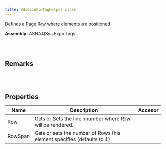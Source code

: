 ```yaml
---
title: DdsGridRowTagHelper class
---
```


Defines a Page Row where elements are positioned

**Assembly:** ASNA.QSys.Expo.Tags

<br>
<br>

## Remarks

<br>
<br>

## Properties

| Name | Description | Accesor
| --- | --- | ---
| Row | Gets or Sets the line nnumber where Row will be rendered. | 
| RowSpan | Gets or sets the number of Rows this element specifies (defaults to 1) | 

<br>
<br>

